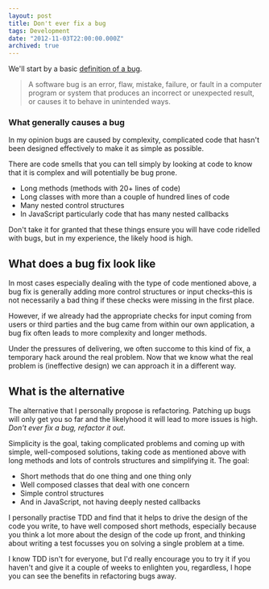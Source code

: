 ```yaml
---
layout: post
title: Don't ever fix a bug
tags: Development
date: "2012-11-03T22:00:00.000Z"
archived: true
---
```


We'll start by a basic [definition of a bug](http://en.wikipedia.org/wiki/Software_bug).

> A software bug is an error, flaw, mistake, failure, or fault in a computer program or system that produces an incorrect or unexpected result, or causes it to behave in unintended ways.

### What generally causes a bug

In my opinion bugs are caused by complexity, complicated code that hasn't been designed effectively to make it as simple as possible.

There are code smells that you can tell simply by looking at code to know that it is complex and will potentially be bug prone.

- Long methods (methods with 20+ lines of code)
- Long classes with more than a couple of hundred lines of code
- Many nested control structures
- In JavaScript particularly code that has many nested callbacks

Don't take it for granted that these things ensure you will have code ridelled with bugs, but in my experience, the likely hood is high.

## What does a bug fix look like

In most cases especially dealing with the type of code mentioned above, a bug fix is generally adding more control structures or input checks–this is not necessarily a bad thing if these checks were missing in the first place.

However, if we already had the appropriate checks for input coming from users or third parties and the bug came from within our own application, a bug fix often leads to more complexity and longer methods.

Under the pressures of delivering, we often succome to this kind of fix, a temporary hack around the real problem. Now that we know what the real problem is (ineffective design) we can approach it in a different way.

## What is the alternative

The alternative that I personally propose is refactoring. Patching up bugs will only get you so far and the likelyhood it will lead to more issues is high. *Don't ever fix a bug, refactor it out*.

Simplicity is the goal, taking complicated problems and coming up with simple, well-composed solutions, taking code as mentioned above with long methods and lots of controls structures and simplifying it. The goal:

- Short methods that do one thing and one thing only
- Well composed classes that deal with one concern
- Simple control structures
- And in JavaScript, not having deeply nested callbacks

I personally practise TDD and find that it helps to drive the design of the code you write, to have well composed short methods, especially because you think a lot more about the design of the code up front, and thinking about writing a test focusses you on solving a single problem at a time.

I know TDD isn't for everyone, but I'd really encourage you to try it if you haven't and give it a couple of weeks to enlighten you, regardless, I hope you can see the benefits in refactoring bugs away.

